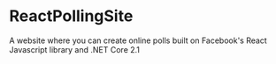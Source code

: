 # ReactPollingSite
A website where you can create online polls built on Facebook's React Javascript library and .NET Core 2.1
